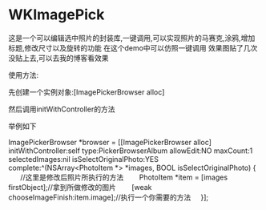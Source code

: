 # WKImagePick
这是一个可以编辑选中照片的封装库,一键调用,可以实现照片的马赛克,涂鸦,增加标题,修改尺寸以及旋转的功能
在这个demo中可以仿照一键调用
效果图贴了几次没贴上去,可以去我的博客看效果

使用方法:

先创建一个实例对象:[ImagePickerBrowser alloc]

然后调用initWithController的方法

举例如下

  ImagePickerBrowser  *browser = [[ImagePickerBrowser alloc] initWithController:self type:PickerBrowserAlbum allowEdit:NO 
  maxCount:1 selectedImages:nil isSelectOriginalPhoto:YES complete:^(NSArray<PhotoItem *> *images, BOOL isSelectOriginalPhoto) {
        
        //这里是修改后照片所执行的方法
        PhotoItem *item = [images firstObject];//拿到所做修改的图片
        [weak chooseImageFinish:item.image];//执行一个你需要的方法
    
  }];
